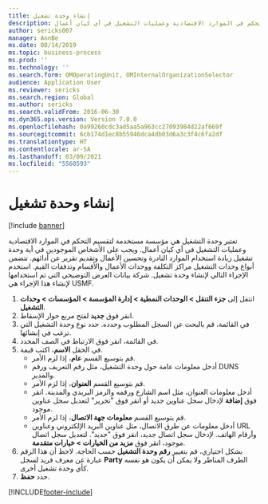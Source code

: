 ```yaml
---
title: إنشاء وحدة تشغيل
description: تعتبر وحدة التشغيل هي مؤسسة مستخدمة لتقسيم التحكم في الموارد الاقتصادية وعمليات التشغيل في أي كيان أعمال.
author: sericks007
manager: AnnBe
ms.date: 08/14/2019
ms.topic: business-process
ms.prod: ''
ms.technology: ''
ms.search.form: OMOperatingUnit, OMInternalOrganizationSelector
audience: Application User
ms.reviewer: sericks
ms.search.region: Global
ms.author: sericks
ms.search.validFrom: 2016-06-30
ms.dyn365.ops.version: Version 7.0.0
ms.openlocfilehash: 0a99260cdc3ad5aa5a963cc27093984d22af669f
ms.sourcegitcommit: 6cb174d1ec8b55946dca4db03d6a3c3f4c6fa2df
ms.translationtype: HT
ms.contentlocale: ar-SA
ms.lasthandoff: 03/09/2021
ms.locfileid: "5560593"
---
```

# <a name="create-an-operating-unit"></a>إنشاء وحدة تشغيل

[!include [banner](../../includes/banner.md)]

تعتبر وحدة التشغيل هي مؤسسة مستخدمة لتقسيم التحكم في الموارد الاقتصادية وعمليات التشغيل في أي كيان أعمال. ويجب على الأشخاص الموجودين في أية وحدة تشغيل زيادة استخدام الموارد النادرة وتحسين الأعمال وتقديم تقرير عن أدائهم. تتضمن أنواع وحدات التشغيل مراكز التكلفة ووحدات الأعمال والأقسام وتدفقات القيم. استخدم الإجراء التالي لإنشاء وحدة تشغيل. شركة بيانات العرض التوضيحي التي تم استخدامها لإنشاء هذا الإجراء هي USMF.

1. انتقل إلى **جزء التنقل > الوحدات النمطية > إدارة المؤسسة > المؤسسات > وحدات التشغيل**.
2. انقر فوق **جديد**  لفتح مربع حوار الإسقاط‬.
3. في القائمة، قم بالبحث عن السجل المطلوب وحدده. حدد نوع وحدة التشغيل التي ترغب في إنشائها.  
4. في القائمة، انقر فوق الارتباط في الصف المحدد.
5. في الحقل **الاسم**، اكتب قيمة.
    + قم بتوسيع القسم **عام**، إذا لزم الأمر.  
    + أدخل معلومات عامة حول وحدة التشغيل، مثل رقم التعريف ورقم DUNS والمدير.    
    + قم بتوسيع القسم **العنوان**، إذا لزم الأمر.  
    + أدخل معلومات العنوان، مثل اسم الشارع ورقمه والرمز البريدي والمدينة. انقر فوق **إضافة** لإدخال سجل عناوين جديد أو انقر فوق "تحرير" لتعديل سجل عناوين موجود.   
    + قم بتوسيع القسم **معلومات جهة الاتصال**، إذا لزم الأمر.  
    + أدخل معلومات عن طرق الاتصال، مثل عناوين البريد الإلكتروني وعناوين URL وأرقام الهاتف. لإدخال سجل اتصال جديد، انقر فوق "جديد". لتعديل سجل اتصال موجود، انقر فوق **مزيد من الخيارات > خيارات متقدمة**.   
6. بشكل اختياري، قم بتغيير **رقم وحدة التشغيل‬** حسب الحاجة. لاحظ أن هذا الرقم عبارة عن معرف فريد لسجل **Party** الطرف المناظر ولا يمكن أن يكون هو نفسه كأي وحدة تشغيل أخرى.
7. حدد **حفظ**.


[!INCLUDE[footer-include](../../../../includes/footer-banner.md)]